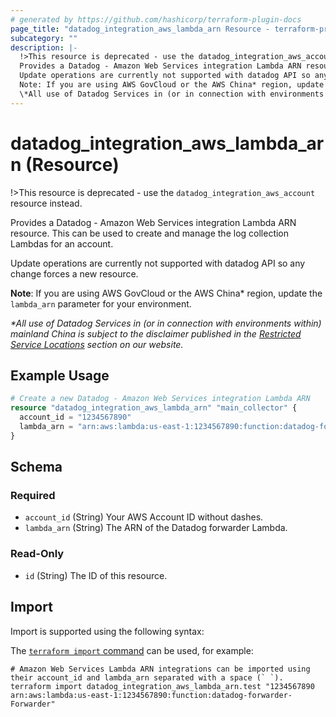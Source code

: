 ```yaml
---
# generated by https://github.com/hashicorp/terraform-plugin-docs
page_title: "datadog_integration_aws_lambda_arn Resource - terraform-provider-datadog"
subcategory: ""
description: |-
  !>This resource is deprecated - use the datadog_integration_aws_account resource instead.
  Provides a Datadog - Amazon Web Services integration Lambda ARN resource. This can be used to create and manage the log collection Lambdas for an account.
  Update operations are currently not supported with datadog API so any change forces a new resource.
  Note: If you are using AWS GovCloud or the AWS China* region, update the lambda_arn parameter for your environment.
  \*All use of Datadog Services in (or in connection with environments within) mainland China is subject to the disclaimer published in the Restricted Service Locations section on our website.
---
```


# datadog_integration_aws_lambda_arn (Resource)

!>This resource is deprecated - use the `datadog_integration_aws_account` resource instead.

Provides a Datadog - Amazon Web Services integration Lambda ARN resource. This can be used to create and manage the log collection Lambdas for an account.

Update operations are currently not supported with datadog API so any change forces a new resource.

**Note**: If you are using AWS GovCloud or the AWS China* region, update the `lambda_arn` parameter for your environment.

 *\*All use of Datadog Services in (or in connection with environments within) mainland China is subject to the disclaimer published in the <a href="https://www.datadoghq.com/legal/restricted-service-locations/">Restricted Service Locations</a> section on our website.*

## Example Usage

```terraform
# Create a new Datadog - Amazon Web Services integration Lambda ARN
resource "datadog_integration_aws_lambda_arn" "main_collector" {
  account_id = "1234567890"
  lambda_arn = "arn:aws:lambda:us-east-1:1234567890:function:datadog-forwarder-Forwarder"
}
```

<!-- schema generated by tfplugindocs -->
## Schema

### Required

- `account_id` (String) Your AWS Account ID without dashes.
- `lambda_arn` (String) The ARN of the Datadog forwarder Lambda.

### Read-Only

- `id` (String) The ID of this resource.

## Import

Import is supported using the following syntax:

The [`terraform import` command](https://developer.hashicorp.com/terraform/cli/commands/import) can be used, for example:

```shell
# Amazon Web Services Lambda ARN integrations can be imported using their account_id and lambda_arn separated with a space (` `).
terraform import datadog_integration_aws_lambda_arn.test "1234567890 arn:aws:lambda:us-east-1:1234567890:function:datadog-forwarder-Forwarder"
```
